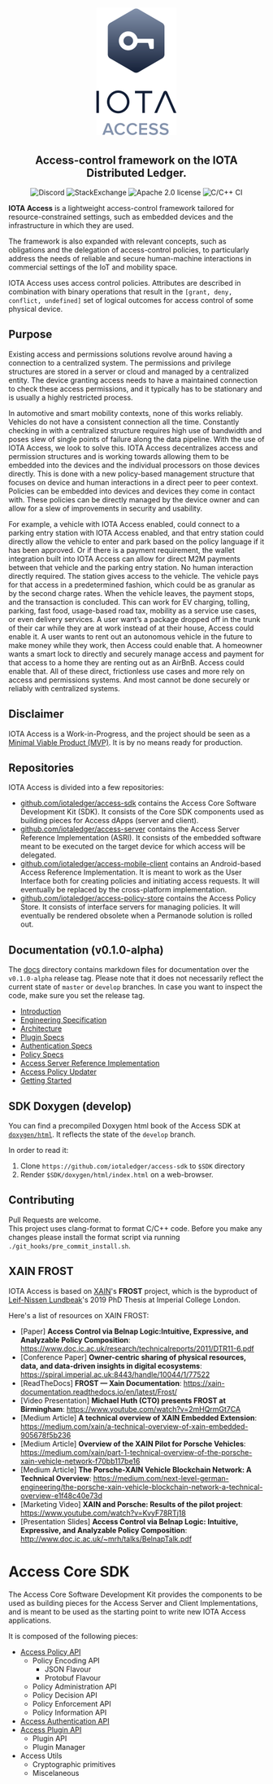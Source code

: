 <h1 align="center">
  <img src="access.png">
</h1>
<h2 align="center">
Access-control framework on the IOTA Distributed Ledger.
</h2>

<p align="center">
  <a href="https://discord.iota.org/" style="text-decoration:none;"><img src="https://img.shields.io/badge/Discord-9cf.svg?logo=discord" alt="Discord"></a>
    <a href="https://iota.stackexchange.com/" style="text-decoration:none;"><img src="https://img.shields.io/badge/StackExchange-9cf.svg?logo=stackexchange" alt="StackExchange"></a>
    <a href="https://github.com/iotaledger/access-sdk/blob/master/LICENSE" style="text-decoration:none;"><img src="https://img.shields.io/github/license/iotaledger/access-sdk.svg" alt="Apache 2.0 license"></a>
    <img src="https://github.com/iotaledger/access-sdk/workflows/C/C++%20CI/badge.svg" alt="C/C++ CI">
</p>

**IOTA Access** is a lightweight access-control framework tailored for resource-constrained settings, such as embedded devices and the infrastructure in which they are used.

The framework is also expanded with relevant concepts, such as obligations and the delegation of access-control policies, to particularly address the needs of reliable and secure human-machine interactions in commercial settings of the IoT and mobility space.

IOTA Access uses access control policies. Attributes are described in combination with binary operations that result in the `[grant, deny, conflict, undefined]` set of logical outcomes for access control of some physical device.

## Purpose
Existing access and permissions solutions revolve around having a connection to a centralized system. The permissions and privilege structures are stored in a server or cloud and managed by a centralized entity. The device granting access needs to have a maintained connection to check these access permissions, and it typically has to be stationary and is usually a highly restricted process.

In automotive and smart mobility contexts, none of this works reliably. Vehicles do not have a consistent connection all the time. Constantly checking in with a centralized structure requires high use of bandwidth and poses slew of single points of failure along the data pipeline. With the use of IOTA Access, we look to solve this. IOTA Access decentralizes access and permission structures and is working towards allowing them to be embedded into the devices and the individual processors on those devices directly. This is done with a new policy-based management structure that focuses on device and human interactions in a direct peer to peer context. Policies can be embedded into devices and devices they come in contact with. These policies can be directly managed by the device owner and can allow for a slew of improvements in security and usability.

For example, a vehicle with IOTA Access enabled, could connect to a parking entry station with IOTA Access enabled, and that entry station could directly allow the vehicle to enter and park based on the policy language if it has been approved. Or if there is a payment requirement, the wallet integration built into IOTA Access can allow for direct M2M payments between that vehicle and the parking entry station. No human interaction directly required. The station gives access to the vehicle. The vehicle pays for that access in a predetermined fashion, which could be as granular as by the second charge rates. When the vehicle leaves, the payment stops, and the transaction is concluded. This can work for EV charging, tolling, parking, fast food, usage-based road tax, mobility as a service use cases, or even delivery services. A user want’s a package dropped off in the trunk of their car while they are at work instead of at their house, Access could enable it. A user wants to rent out an autonomous vehicle in the future to make money while they work, then Access could enable that. A homeowner wants a smart lock to directly and securely manage access and payment for that access to a home they are renting out as an AirBnB. Access could enable that. All of these direct, frictionless use cases and more rely on access and permissions systems. And most cannot be done securely or reliably with centralized systems.

## Disclaimer
IOTA Access is a Work-in-Progress, and the project should be seen as a [Minimal Viable Product (MVP)](https://www.agilealliance.org/glossary/mvp). It is by no means ready for production.

## Repositories
IOTA Access is divided into a few repositories:
- [github.com/iotaledger/access-sdk](http://github.com/iotaledger/access-sdk) contains the Access Core Software Development Kit (SDK). It consists of the Core SDK components used as building pieces for Access dApps (server and client).
- [github.com/iotaledger/access-server](https://github.com/iotaledger/access-server) contains the Access Server Reference Implementation (ASRI). It consists of the embedded software meant to be executed on the target device for which access will be delegated.
- [github.com/iotaledger/access-mobile-client](https://github.com/iotaledger/access-mobile-client.git) contains an Android-based Access Reference Implementation. It is meant to work as the User Interface both for creating policies and initiating access requests. It will eventually be replaced by the cross-platform implementation.
- [github.com/iotaledger/access-policy-store](https://github.com/iotaledger/access-policy-store) contains the Access Policy Store. It consists of interface servers for managing policies. It will eventually be rendered obsolete when a Permanode solution is rolled out.

## Documentation (v0.1.0-alpha)

The [docs](/docs/v0.1.0) directory contains markdown files for documentation over the `v0.1.0-alpha` release tag.
Please note that it does not necessarily reflect the current state of `master` or `develop` branches. In case you want to inspect the code, make sure you set the release tag.
 - [Introduction](/docs/v0.1.0/01-introduction.md)
 - [Engineering Specification](/docs/v0.1.0/02-engineering-specs.md)
 - [Architecture](/docs/v0.1.0/03-architecture.md)
 - [Plugin Specs](/docs/v0.1.0/04-plugin-specs.md)
 - [Authentication Specs](/docs/v0.1.0/05-auth-specs.md)
 - [Policy Specs](/docs/v0.1.0/06-policy-specs.md)
 - [Access Server Reference Implementation](/docs/v0.1.0/07-asri.md)
 - [Access Policy Updater](/docs/v0.1.0/08-apu.md)
 - [Getting Started](/docs/v0.1.0/09-getting-started.md)

## SDK Doxygen (develop)
You can find a precompiled Doxygen html book of the Access SDK at [`doxygen/html`](https://github.com/iotaledger/access-sdk/tree/master/doxygen/html).
It reflects the state of the `develop` branch.

In order to read it:
1. Clone `https://github.com/iotaledger/access-sdk` to `$SDK` directory
2. Render `$SDK/doxygen/html/index.html` on a web-browser.

## Contributing  

Pull Requests are welcome.  
This project uses clang-format to format C/C++ code. Before you make any changes please install the format script via running `./git_hooks/pre_commit_install.sh`.  

## XAIN FROST
IOTA Access is based on [XAIN](https://www.xain.io/)'s **FROST** project, which is the byproduct of [Leif-Nissen Lundbeak](https://www.researchgate.net/profile/Leif_Nissen_Lundbaek)'s 2019 PhD Thesis at Imperial College London.

Here's a list of resources on XAIN FROST:

* [Paper] **Access Control via Belnap Logic:Intuitive, Expressive, and Analyzable Policy Composition**: https://www.doc.ic.ac.uk/research/technicalreports/2011/DTR11-6.pdf
* [Conference Paper] **Owner-centric sharing of physical resources, data, and data-driven insights in digital ecosystems**: https://spiral.imperial.ac.uk:8443/handle/10044/1/77522
* [ReadTheDocs] **FROST — Xain Documentation**: https://xain-documentation.readthedocs.io/en/latest/Frost/
* [Video Presentation] **Michael Huth (CTO) presents FROST at Birmingham**: https://www.youtube.com/watch?v=2mHQrmGt7CA
* [Medium Article] **A technical overview of XAIN Embedded Extension**: https://medium.com/xain/a-technical-overview-of-xain-embedded-905678f5b236
* [Medium Article] **Overview of the XAIN Pilot for Porsche Vehicles**: https://medium.com/xain/part-1-technical-overview-of-the-porsche-xain-vehicle-network-f70bb117be16
* [Medium Article] **The Porsche-XAIN Vehicle Blockchain Network: A Technical Overview**: https://medium.com/next-level-german-engineering/the-porsche-xain-vehicle-blockchain-network-a-technical-overview-e1f48c40e73d
* [Marketing Video] **XAIN and Porsche: Results of the pilot project**: https://www.youtube.com/watch?v=KvyF78RTj18
* [Presentation Slides] **Access Control via Belnap Logic: Intuitive, Expressive, and Analyzable Policy Composition**: http://www.doc.ic.ac.uk/~mrh/talks/BelnapTalk.pdf

# Access Core SDK

The Access Core Software Development Kit provides the  components to be used as  building pieces for the Access Server and Client Implementations, and is meant to be used as the starting point to write new IOTA Access applications.

It is composed of the following pieces:
- [Access Policy API](/policy/README.md)
    * Policy Encoding API
        * JSON Flavour
        * Protobuf Flavour
    * Policy Administration API
    * Policy Decision API
    * Policy Enforcement API
    * Policy Information API
- [Access Authentication API](/auth/README.md)
- [Access Plugin API](/auth/README.md)
    * Plugin API
    * Plugin Manager
- Access Utils
    * Cryptographic primitives
    * Miscelaneous
